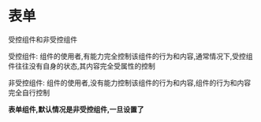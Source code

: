 # 表单

受控组件和非受控组件

受控组件: 组件的使用者,有能力完全控制该组件的行为和内容,通常情况下,受控组件往往没有自身的状态,其内容完全受属性的控制

非受控组件: 组件的使用者,没有能力控制该组件的行为和内容,组件的行为和内容完全自行控制

**表单组件,默认情况是非受控组件,一旦设置了**
